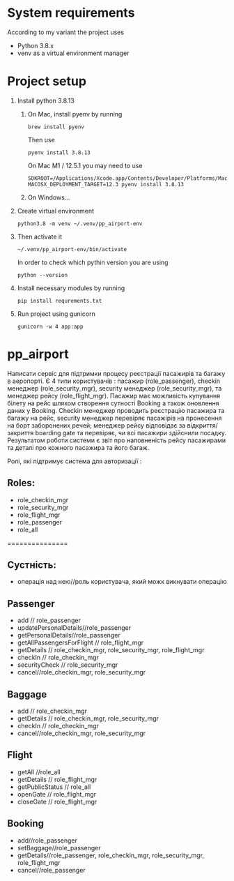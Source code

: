 # System requirements

According to my variant the project uses
- Python 3.8.x
- venv as a virtual environment manager 

# Project setup

1. Install python 3.8.13
   1. On Mac, install pyenv by running
      ```
      brew install pyenv
      ```
      Then use
      ```
      pyenv install 3.8.13
      ```
      On Mac M1 / 12.5.1 you may need to use
      ```
      SDKROOT=/Applications/Xcode.app/Contents/Developer/Platforms/MacOSX.platform/Developer/SDKs/MacOSX12.3.sdk MACOSX_DEPLOYMENT_TARGET=12.3 pyenv install 3.8.13
      ```
   2. On Windows...
   
2. Create virtual environment 
    ```
   python3.8 -m venv ~/.venv/pp_airport-env
   ```
3. Then activate it
   ```
   ~/.venv/pp_airport-env/bin/activate
   ```
   In order to check which pythin version you are using 
   ```
   python --version
   ```
4. Install necessary modules by running 
   ```
   pip install requrements.txt
   ```

5. Run project using gunicorn
   ```
   gunicorn -w 4 app:app
   ```
   







# pp_airport

Написати сервіс для підтримки процесу реєстрації пасажирів та багажу в аеропорті. Є 4 типи користувачів : пасажир 
 (role_passenger), checkin менеджер (role_security_mgr), security менеджер (role_security_mgr), та менеджер рейсу 
 (role_flight_mgr). Пасажир має можливість купування білету на рейс шляхом створення сутності Booking а також оновлення 
 даних у Booking. Checkin менеджер проводить реєстрацію пасажира та багажу на рейс, security менеджер перевіряє 
 пасажірів на пронесення на борт заборонених речей; менеджер рейсу відповідає за відкриття/закриття boarding gate та 
 перевіряє, чи всі пасажири здійснили посадку. Результатом роботи системи є звіт про наповненість рейсу пасажирами та 
 деталі про кожного пасажира та його багаж. 

Ролі, які підтримує система для авторизації :
## Roles:
- role_checkin_mgr
- role_security_mgr
- role_flight_mgr
- role_passenger
- role_all

===============
## Сустність:
- операція над нею//роль користувача, який можк викнувати операцію

## Passenger
- add // role_passenger
- updatePersonalDetails//role_passenger
- getPersonalDetails//role_passenger
- getAllPassengersForFlight // role_flight_mgr
- getDetails // role_checkin_mgr, role_security_mgr, role_flight_mgr
- checkIn // role_checkin_mgr
- securityCheck // role_security_mgr
- cancel//role_checkin_mgr, role_security_mgr
## Baggage
- add // role_checkin_mgr
- getDetails // role_checkin_mgr, role_security_mgr
- checkIn // role_checkin_mgr
- cancel//role_checkin_mgr, role_security_mgr

## Flight
- getAll //role_all
- getDetails // role_flight_mgr
- getPublicStatus // role_all
- openGate // role_flight_mgr
- closeGate // role_flight_mgr

## Booking
- add//role_passenger
- setBaggage//role_passenger
- getDetails//role_passenger, role_checkin_mgr, role_security_mgr, role_flight_mgr
- cancel//role_passenger

 